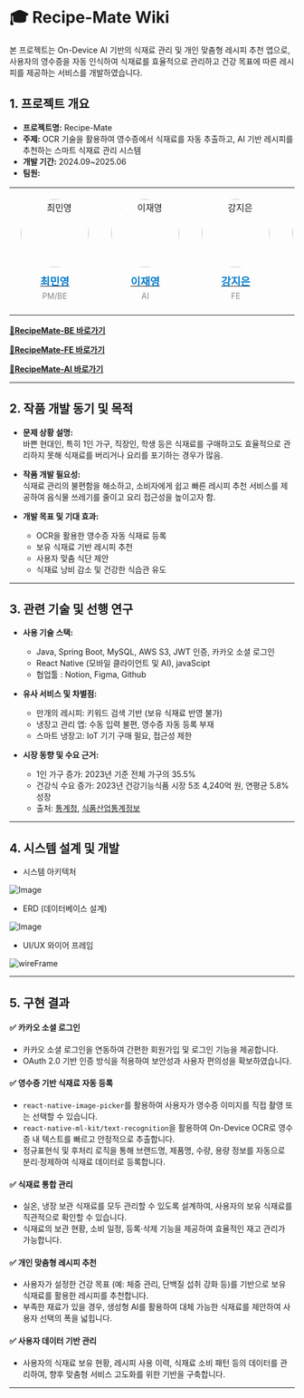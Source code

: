 # 🎓 Recipe-Mate Wiki
본 프로젝트는 On-Device AI 기반의 식재료 관리 및 개인 맞춤형 레시피 추천 앱으로, 사용자의 영수증을 자동 인식하여 식재료를 효율적으로 관리하고 건강 목표에 따른 레시피를 제공하는 서비스를 개발하였습니다.

## 1. 프로젝트 개요
- **프로젝트명:** Recipe-Mate
- **주제:**  OCR 기술을 활용하여 영수증에서 식재료를 자동 추출하고, AI 기반 레시피를 추천하는 스마트 식재료 관리 시스템
- **개발 기간:** 2024.09~2025.06
- **팀원:** 


 <div align="center">
  <table>
    <tr>
      <td align="center" style="padding: 20px;">
        <a href="https://github.com/codingmy" target="_blank">
          <img src="https://avatars.githubusercontent.com/u/97686638?v=4" width="120px" style="border-radius: 50%;" alt="최민영"/><br />
          <h3 style="margin: 10px 0 5px; color: #007acc;">최민영</h3>
        </a>
          <p style="margin: 5px 0; font-size: 14px; color: #888;">PM/BE</p>
      </td>
      <td align="center" style="padding: 20px;">
        <a href="https://github.com/
jaeyoung-leee" target="_blank">
          <img src="https://github.com/user-attachments/assets/6089b196-9d46-4328-b17e-9d1ccea21d7a" width="120px" style="border-radius: 50%;" alt="이재영"/><br />
          <h3 style="margin: 10px 0 5px; color: #007acc;">이재영</h3>
        </a>
          <p style="margin: 5px 0; font-size: 14px; color: #888;">AI</p>
      </td>
      <td align="center" style="padding: 20px;">
        <a href="https://github.com/Sirius912" target="_blank">
          <img src="https://github.com/user-attachments/assets/a4535e6b-dbb1-4874-a896-f339c9c10ef4" width="120px" style="border-radius: 50%;" alt="강지은"/><br />
          <h3 style="margin: 10px 0 5px; color: #007acc;">강지은</h3>
        </a>
          <p style="margin: 5px 0; font-size: 14px; color: #888;">FE</p>
      </td>
      <td align="center" style="padding: 20px;">
        <a href="https://github.com/Korin23574" target="_blank">
          <img src="https://github.com/user-attachments/assets/4b8906e2-d511-4f29-912f-7ffc7df34aeb" width="120px" style="border-radius: 50%;" alt="정시훈"/><br />
          <h3 style="margin: 10px 0 5px; color: #007acc;">정시훈</h3>
        </a>
          <p style="margin: 5px 0; font-size: 14px; color: #888;">FE</p>
      </td>
    </tr>
  </table>
</div>


[**🔗RecipeMate-BE 바로가기**](https://github.com/Recipe-Mate/RecipeMate-SERVER)


[**🔗RecipeMate-FE 바로가기**](https://github.com/Recipe-Mate/RecipeMate-WEB)


[**🔗RecipeMate-AI 바로가기**](https://github.com/Recipe-Mate/RecipeMate-AI)


---

## 2. 작품 개발 동기 및 목적
- **문제 상황 설명:**  
  바쁜 현대인, 특히 1인 가구, 직장인, 학생 등은 식재료를 구매하고도 효율적으로 관리하지 못해 식재료를 버리거나 요리를 포기하는 경우가 많음.
  
- **작품 개발 필요성:**  
  식재료 관리의 불편함을 해소하고, 소비자에게 쉽고 빠른 레시피 추천 서비스를 제공하여 음식물 쓰레기를 줄이고 요리 접근성을 높이고자 함.
  
- **개발 목표 및 기대 효과:**  
  - OCR을 활용한 영수증 자동 식재료 등록
  - 보유 식재료 기반 레시피 추천
  - 사용자 맞춤 식단 제안
  - 식재료 낭비 감소 및 건강한 식습관 유도

---

## 3. 관련 기술 및 선행 연구
- **사용 기술 스택:**
  - Java, Spring Boot, MySQL, AWS S3, JWT 인증, 카카오 소셜 로그인
  - React Native (모바일 클라이언트 및 AI), javaScipt
  - 협업툴 :  Notion, Figma, Github
 
- **유사 서비스 및 차별점:**
  - 만개의 레시피: 키워드 검색 기반 (보유 식재료 반영 불가)
  - 냉장고 관리 앱: 수동 입력 불편, 영수증 자동 등록 부재
  - 스마트 냉장고: IoT 기기 구매 필요, 접근성 제한


- **시장 동향 및 수요 근거:**
  - 1인 가구 증가: 2023년 기준 전체 가구의 35.5%  
  - 건강식 수요 증가: 2023년 건강기능식품 시장 5조 4,240억 원, 연평균 5.8% 성장  
  - 출처: [통계청](https://kostat.go.kr), [식품산업통계정보](https://www.aTFIS.or.kr)


---

## 4. 시스템 설계 및 개발
- 시스템 아키텍처
  
![Image](https://github.com/user-attachments/assets/1ff22a17-30b3-4a52-84c9-73a57f92c498)

- ERD (데이터베이스 설계)
  
![Image](https://github.com/user-attachments/assets/dfeee1a8-82ca-4441-a626-f5f0dc7bc3dc)

- UI/UX 와이어 프레임
   
![wireFrame](https://github.com/user-attachments/assets/d14de9ed-14bd-41bb-828d-a44e1e1d5f51)

---

## 5. 구현 결과

#### ✅ 카카오 소셜 로그인
- 카카오 소셜 로그인을 연동하여 간편한 회원가입 및 로그인 기능을 제공합니다.
- OAuth 2.0 기반 인증 방식을 적용하여 보안성과 사용자 편의성을 확보하였습니다.

#### ✅ 영수증 기반 식재료 자동 등록
- `react-native-image-picker`를 활용하여 사용자가 영수증 이미지를 직접 촬영 또는 선택할 수 있습니다.
- `react-native-ml-kit/text-recognition`을 활용하여 On-Device OCR로 영수증 내 텍스트를 빠르고 안정적으로 추출합니다.
- 정규표현식 및 후처리 로직을 통해 브랜드명, 제품명, 수량, 용량 정보를 자동으로 분리·정제하여 식재료 데이터로 등록합니다.

#### ✅ 식재료 통합 관리
- 실온, 냉장 보관 식재료를 모두 관리할 수 있도록 설계하여, 사용자의 보유 식재료를 직관적으로 확인할 수 있습니다.
- 식재료의 보관 현황, 소비 일정, 등록·삭제 기능을 제공하여 효율적인 재고 관리가 가능합니다.

#### ✅ 개인 맞춤형 레시피 추천
- 사용자가 설정한 건강 목표 (예: 체중 관리, 단백질 섭취 강화 등)를 기반으로 보유 식재료를 활용한 레시피를 추천합니다.
- 부족한 재료가 있을 경우, 생성형 AI를 활용하여 대체 가능한 식재료를 제안하여 사용자 선택의 폭을 넓힙니다.

#### ✅ 사용자 데이터 기반 관리
- 사용자의 식재료 보유 현황, 레시피 사용 이력, 식재료 소비 패턴 등의 데이터를 관리하여, 향후 맞춤형 서비스 고도화를 위한 기반을 구축합니다.

---

